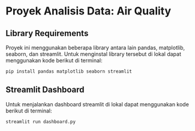 # Proyek Analisis Data: Air Quality
## Library Requirements
Proyek ini menggunakan beberapa library antara lain pandas, matplotlib, seaborn, dan streamlit. Untuk menginstal library tersebut di lokal dapat menggunakan kode berikut di terminal:
```
pip install pandas matplotlib seaborn streamlit
```

## Streamlit Dashboard
Untuk menjalankan dashboard streamlit di lokal dapat menggunakan kode berikut di terminal:
```
streamlit run dashboard.py
```